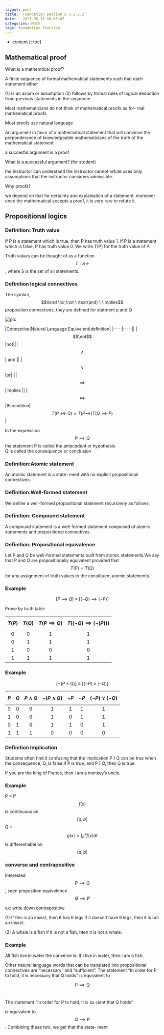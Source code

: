 ```yaml
---
layout: post
title:  Foundation section 8 3.1 3.2
date:   2017-06-13 08:05:05
categories: Math
tags: foundation function 
---
```

* content
{: toc}

## Mathematical proof



What is a mathemtical proof?

A finite sequence of formal mathematical statements such that each statement either

(1) is an axiom or assumption
(2) follows by formal rules of logical deduction from previous statements in the sequence.


Most mathematicians do not think of mathematical proofs as for- mal mathematical proofs

Most proofs use natural language




An argument in favor of a mathematical statement that will convince the preponderance of knowledgeable mathematicians of the truth of the mathematical statement.


a succesful argument is a proof



What is a successful argument? (for student)

the instructor can understand
the instructor cannot refute
uses only assumptions that the instructor considers admissible.


Why proofs?

we depend on that for certainty and explaination of a statement. 
moreover once the mathematical accepts a proof, it is very rare to refute it. 

## Propositional logics

### Definition: Truth value 

If P is a statement which is true, then P has truth value 1. If P is a statement which is false, P has truth value 0. We write T(P) for the truth value of P.

Truth values can be thought of as a function $$T : S \to $$, where S is the set of all statements.

### Definition logical connectives

The symbol, $$\land \lor,\not \ \text{and} \ \implies$$ proposition connectives, they are defined for statment p and Q

![pic]()


|Connective|Natural Language Equivalent|definition|
|:---:|:---:||
|$$\not$$|not||
|$$\land$$| and ||
|$$\lor$$|or| |
|$$\implies$$|implies ||
|$$\iff$$|Bicondition|$$T(P \iff Q)=T(P \implies)T(Q \implies P)$$|


In the expression $$P \implies Q$$ 
the statement P is called the antecedent or hypothesis  
Q is called the consequence or conclusion


### Definition:Atomic statement

An atomic statement is a state- ment with no explicit propositional connectives.

### Definition:Well-formed statement

We define a well-formed propositional statement recursively as follows.


### Definition: Compound statement

A compound statement is a well-formed statement composed of atomic statements and propositional connectives.

### Definition: Propositional equivalence

Let P and Q be well-formed statements built from atomic statements.We say that P and Q are propositionally equivalent provided that $$T(P) = T(Q)$$ for any assignment of truth values to the constituent atomic statements.

### Example

$$[P \implies Q] \equiv [(¬Q)\implies(¬P)]$$

Prove by truth table

|$$T(P)$$| $$T(Q)$$| $$T(P \implies Q)$$| $$T((¬Q) \implies (¬(P)))$$|
|:---:|:---:|:---:|:---:|
|0|0|1|1| 
|0|1|1|1| 
|1|0|0|0| 
|1|1|1|1|

### Example

$$[¬(P \land Q)] \equiv [(¬P)\lor (¬Q)]$$

|$$P$$|$$Q$$|$$P \land Q$$|$$¬(P \land Q)$$|$$¬P$$|$$¬P$$|$$(¬P) \lor (¬Q)$$|
|:---:|:---:|:---:|:---:|:---:|:---:|:---:|
|0|0|0|1|1|1|1|
|1|0|0|1|0|1|1|
|0|1|0|1|1|0|1|
|1|1|1|0|0|0|0|


### Definition Implication 

Students often find it confusing that the implication P ) Q can be true when the consequence, Q, is false
if P is true, and P ) Q, then Q is true


If you are the king of France, then I am a monkey’s uncle.

### Example

P = If $$f(x)$$ is continuous on $$[a,b]$$
Q = $$g(x) = \int_{a}^{x}f(x)dt$$ is differentiable on $$(a,b)$$

### converse and contrapositive

Interested $$P \implies Q$$, seen proposition equivelence $$\not Q \implies \not P$$

ex: write down contrapositive

(1) If this is an insect, then it has 6 legs
if it doesn't have 6 legs, then it is not an insect.

(2) A whale is a fish
if it is not a fish, hten it is not a whale.


### Example

All fish live in water
the converse is: If I live in water, then I am a fish. 




Other natural language words that can be translated into propositional connectives are “necessary” and “sufficient”. 
The statement
“In order for P to hold, it is necessary that Q holds” is equivalent to 

$$P \implies Q$$. 

The statement
“In order for P to hold, it is su cient that Q holds”

is equivalent to $$Q \implies P$$. Combining these two, we get that the state- ment




